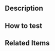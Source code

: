 <!-- Use this template as a guide. Delete or add sections as needed. Replace content suggestions with your own content -->

## Description

<!-- If merged, this PR will... -->

## How to test

<!-- Step by step instructions to test the changes made by this PR -->

## Related Items

<!--
Reference any issues this pull request is related to, and how they are related. For example: "These changes could clear the way for work on #IssueNumber by..."

If merging these changes would completely resolve an open issue, use a [closing keyword](https://docs.github.com/en/issues/tracking-your-work-with-issues/linking-a-pull-request-to-an-issue) with the issue number. For example: Closes #IssueNumber
-->
